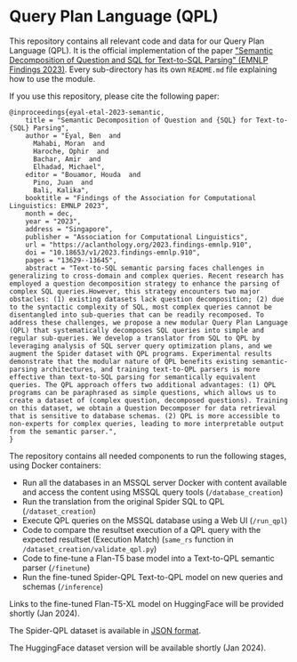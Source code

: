 # Query Plan Language (QPL)

This repository contains all relevant code and data for our Query Plan Language (QPL). It is the official implementation of the paper ["Semantic Decomposition of Question and SQL for Text-to-SQL Parsing" (EMNLP Findings 2023)](https://aclanthology.org/2023.findings-emnlp.910/).
Every sub-directory has its own `README.md` file explaining how to use the module.

If you use this repository, please cite the following paper:

```
@inproceedings{eyal-etal-2023-semantic,
    title = "Semantic Decomposition of Question and {SQL} for Text-to-{SQL} Parsing",
    author = "Eyal, Ben  and
      Mahabi, Moran  and
      Haroche, Ophir  and
      Bachar, Amir  and
      Elhadad, Michael",
    editor = "Bouamor, Houda  and
      Pino, Juan  and
      Bali, Kalika",
    booktitle = "Findings of the Association for Computational Linguistics: EMNLP 2023",
    month = dec,
    year = "2023",
    address = "Singapore",
    publisher = "Association for Computational Linguistics",
    url = "https://aclanthology.org/2023.findings-emnlp.910",
    doi = "10.18653/v1/2023.findings-emnlp.910",
    pages = "13629--13645",
    abstract = "Text-to-SQL semantic parsing faces challenges in generalizing to cross-domain and complex queries. Recent research has employed a question decomposition strategy to enhance the parsing of complex SQL queries.However, this strategy encounters two major obstacles: (1) existing datasets lack question decomposition; (2) due to the syntactic complexity of SQL, most complex queries cannot be disentangled into sub-queries that can be readily recomposed. To address these challenges, we propose a new modular Query Plan Language (QPL) that systematically decomposes SQL queries into simple and regular sub-queries. We develop a translator from SQL to QPL by leveraging analysis of SQL server query optimization plans, and we augment the Spider dataset with QPL programs. Experimental results demonstrate that the modular nature of QPL benefits existing semantic-parsing architectures, and training text-to-QPL parsers is more effective than text-to-SQL parsing for semantically equivalent queries. The QPL approach offers two additional advantages: (1) QPL programs can be paraphrased as simple questions, which allows us to create a dataset of (complex question, decomposed questions). Training on this dataset, we obtain a Question Decomposer for data retrieval that is sensitive to database schemas. (2) QPL is more accessible to non-experts for complex queries, leading to more interpretable output from the semantic parser.",
}
```

The repository contains all needed components to run the following stages, using Docker containers:
- Run all the databases in an MSSQL server Docker with content available and access the content using MSSQL query tools (`/database_creation`)
- Run the translation from the original Spider SQL to QPL (`/dataset_creation`)
- Execute QPL queries on the MSSQL database using a Web UI (`/run_qpl`)
- Code to compare the resultset execution of a QPL query with the expected resultset (Execution Match) (`same_rs` function in `/dataset_creation/validate_qpl.py`)
- Code to fine-tune a Flan-T5 base model into a Text-to-QPL semantic parser (`/finetune`)
- Run the fine-tuned Spider-QPL Text-to-QPL model on new queries and schemas (`/inference`)

Links to the fine-tuned Flan-T5-XL model on HuggingFace will be provided shortly (Jan 2024).

The Spider-QPL dataset is available in [JSON format](https://github.com/bgunlp/qpl/tree/main/dataset_creation/output).

The HuggingFace dataset version will be available shortly (Jan 2024).
